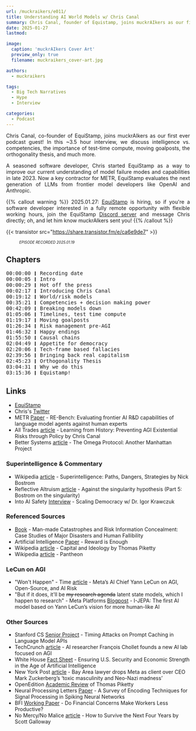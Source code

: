 ```yaml
---
url: /muckraikers/e011/
title: Understanding AI World Models w/ Chris Canal
summary: Chris Canal, founder of Equistamp, joins muckrAIkers as our first ever podcast guest to discuss AI risks and the world models that inform them.
date: 2025-01-27
lastmod:

image:
  caption: 'muckrAIkers Cover Art'
  preview_only: true
  filename: muckraikers_cover-art.jpg

authors:
  - muckraikers

tags:
  - Big Tech Narratives
  - Hype
  - Interview

categories:
  - Podcast
---
```


<div style="text-align: justify">
Chris Canal, co-founder of EquiStamp, joins muckrAIkers as our first ever podcast guest! In this ~3.5 hour interview, we discuss intelligence vs. competencies, the importance of test-time compute, moving goalposts, the orthogonality thesis, and much more.

A seasoned software developer, Chris started EquiStamp as a way to improve our current understanding of model failure modes and capabilities in late 2023. Now a key contractor for METR, EquiStamp evaluates the next generation of LLMs from frontier model developers like OpenAI and Anthropic.

{{% callout warning %}}
2025.01.27: <a href="https://www.equistamp.com/" target="_blank" rel="noreferrer noopener">EquiStamp</a> is hiring, so if you're a software developer interested in a fully remote opportunity with flexible working hours, join the EquiStamp <a href="https://discord.com/invite/tjKApmzndk" target="_blank" rel="noreferrer noopener">Discord server</a> and message Chris directly; oh, and let him know muckrAIkers sent you!
{{% /callout %}}

{{< transistor src="https://share.transistor.fm/e/ca6e9de7" >}}
<div style="font-size: x-small;font-style: italic;padding-left: 2.25rem;">EPISODE RECORDED 2025.01.19</a></div>

</div>


## Chapters

<div style="text-align: left; font-family:monospace;">
00:00:00 ❙ Recording date<br>
00:00:05 ❙ Intro<br>
00:00:29 ❙ Hot off the press<br>
00:02:17 ❙ Introducing Chris Canal<br>
00:19:12 ❙ World/risk models<br>
00:35:21 ❙ Competencies + decision making power<br>
00:42:09 ❙ Breaking models down<br>
01:05:06 ❙ Timelines, test time compute<br>
01:19:17 ❙ Moving goalposts<br>
01:26:34 ❙ Risk management pre-AGI<br>
01:46:32 ❙ Happy endings<br>
01:55:50 ❙ Causal chains<br>
02:04:49 ❙ Appetite for democracy<br>
02:20:06 ❙ Tech-frame based fallacies<br>
02:39:56 ❙ Bringing back real capitalism<br>
02:45:23 ❙ Orthogonality Thesis<br>
03:04:31 ❙ Why we do this<br>
03:15:36 ❙ Equistamp!
</div>


## Links
- [EquiStamp](https://www.equistamp.com)
- Chris's [Twitter](https://x.com/chriscanal4)
- METR [Paper](https://metr.org/AI_R_D_Evaluation_Report.pdf) - RE-Bench: Evaluating frontier AI R&D capabilities of language model agents against human experts
- All Trades [article](https://alltrades.substack.com/p/learning-from-history-preventing) - Learning from History: Preventing AGI Existential Risks through Policy by Chris Canal
- Better Systems [article](https://chriscanal.substack.com/p/the-omega-protocol-another-manhattan?r=2ldxa&utm_campaign=post&utm_medium=web&triedRedirect=true) - The Omega Protocol: Another Manhattan Project

### Superintelligence & Commentary
- Wikipedia [article](https://en.wikipedia.org/wiki/Superintelligence:_Paths,_Dangers,_Strategies) - Superintelligence: Paths, Dangers, Strategies by Nick Bostrom
- Reflective Altruism [article](https://reflectivealtruism.com/2024/05/30/against-the-singularity-hypothesis-part-5-bostrom-on-the-singularity/) - Against the singularity hypothesis (Part 5: Bostrom on the singularity)
- Into AI Safety [Interview](https://kairos.fm/intoaisafety/e019/) - Scaling Democracy w/ Dr. Igor Krawczuk


### Referenced Sources
- [Book](https://link.springer.com/book/10.1007/978-3-319-24301-6) - Man-made Catastrophes and Risk Information Concealment: Case Studies of Major Disasters and Human Fallibility
- Artificial Intelligence [Paper](https://www.sciencedirect.com/science/article/pii/S0004370221000862) - Reward is Enough
- Wikipedia [article](https://en.wikipedia.org/wiki/Capital_and_Ideology) - Capital and Ideology by Thomas Piketty
- Wikipedia [article](https://en.wikipedia.org/wiki/Pantheon_(TV_series)) - Pantheon


### LeCun on AGI
- "Won't Happen" - Time [article](https://old.reddit.com/r/singularity/comments/1hp7t2i/yann_lecun_doubles_down_that_agi_wont_happen_in/) - Meta’s AI Chief Yann LeCun on AGI, Open-Source, and AI Risk
- "But if it does, it'll be ~~my research agenda~~ latent state models, which I happen to research" - Meta Platforms [Blogpost](https://ai.meta.com/blog/yann-lecun-ai-model-i-jepa/) - I-JEPA: The first AI model based on Yann LeCun’s vision for more human-like AI


### Other Sources
- Stanford CS [Senior Project](https://cs191w.stanford.edu/projects/Gu,%20Chenchen_CS191W.pdf) - Timing Attacks on Prompt Caching in Language Model APIs
- TechCrunch [article](https://techcrunch.com/2025/01/15/ai-researcher-francois-chollet-founds-a-new-ai-lab-focused-on-agi/) - AI researcher François Chollet founds a new AI lab focused on AGI
- White House [Fact Sheet](https://www.whitehouse.gov/briefing-room/statements-releases/2025/01/13/fact-sheet-ensuring-u-s-security-and-economic-strength-in-the-age-of-artificial-intelligence/) - Ensuring U.S. Security and Economic Strength in the Age of Artificial Intelligence
- New York Post [article](https://nypost.com/2025/01/15/business/lawyer-drops-meta-over-ceo-mark-zuckerbergs-neo-nazi-madness/) - Bay Area lawyer drops Meta as client over CEO Mark Zuckerberg’s ‘toxic masculinity and Neo-Nazi madness’
- OpenEdition [Academic Review](https://journals.openedition.org/oeconomia/10580) of Thomas Piketty
- Neural Processing Letters [Paper](https://link.springer.com/article/10.1007/s11063-021-10562-2) - A Survey of Encoding Techniques for Signal Processing in Spiking Neural Networks
- BFI [Working Paper](https://bfi.uchicago.edu/working-paper/do-financial-concerns-make-workers-less-productive) - Do Financial Concerns Make Workers Less Productive?
- No Mercy/No Malice [article](https://www.profgalloway.com/how-to-survive-the-next-four-years/) - How to Survive the Next Four Years by Scott Galloway
